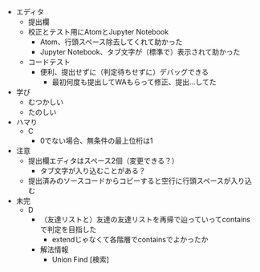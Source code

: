 - エディタ
  - 提出欄
  - 校正とテスト用にAtomとJupyter Notebook
    - Atom、行頭スペース除去してくれて助かった
    - Jupyter Notebook、タブ文字が（標準で）表示されて助かった
  - コードテスト
    - 便利、提出せずに（判定待ちせずに）デバッグできる
      - 最初何度も提出してWAもらって修正、提出...してた
- 学び
  - むつかしい
  - たのしい
- ハマり
  - C
    - 0でない場合、無条件の最上位桁は1
- 注意
  - 提出欄エディタはスペース2個（変更できる？）
    - タブ文字が入り込むことがある？
  - 提出済みのソースコードからコピーすると空行に行頭スペースが入り込む
- 未完
  - D
    - （友達リストと）友達の友達リストを再帰で辿っていってcontainsで判定を目指した
      - extendじゃなくて各階層でcontainsでよかったか
    - 解法情報
      - Union Find [検索]
